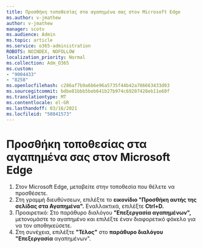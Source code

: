 ```yaml
---
title: Προσθήκη τοποθεσίας στα αγαπημένα σας στον Microsoft Edge
ms.author: v-jmathew
author: v-jmathew
manager: scotv
ms.audience: Admin
ms.topic: article
ms.service: o365-administration
ROBOTS: NOINDEX, NOFOLLOW
localization_priority: Normal
ms.collection: Adm_O365
ms.custom:
- "9004433"
- "8258"
ms.openlocfilehash: c286af7b9a6b6e96a5735f44b42a786663433d03
ms.sourcegitcommit: bdbe81bbb5beb641b27b974c69207428eb11e60f
ms.translationtype: MT
ms.contentlocale: el-GR
ms.lasthandoff: 03/16/2021
ms.locfileid: "50841573"
---
```

# <a name="add-a-site-to-your-favorites-in-microsoft-edge"></a>Προσθήκη τοποθεσίας στα αγαπημένα σας στον Microsoft Edge

1. Στον Microsoft Edge, μεταβείτε στην τοποθεσία που θέλετε να προσθέσετε.
2. Στη γραμμή διευθύνσεων, επιλέξτε το **εικονίδιο "Προσθήκη αυτής της σελίδας στα Αγαπημένα".** Εναλλακτικά, επιλέξτε **Ctrl+D.**
3. Προαιρετικό: Στο παράθυρο διαλόγου **"Επεξεργασία αγαπημένων",** μετονομάστε το αγαπημένο και επιλέξτε έναν διαφορετικό φάκελο για να τον αποθηκεύσετε.
4. Στη συνέχεια, επιλέξτε **"Τέλος"** στο **παράθυρο διαλόγου "Επεξεργασία** αγαπημένων".
